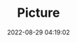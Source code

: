 ---
weight: 1
images:
- /images/edited/109.jpeg
title: Picture
date: 2022-08-29 04:19:02
tags: [luminarneo,work,ILCE7M3,50.0,person,tv]
---